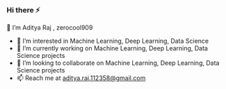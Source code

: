 ### Hi there ⚡

<!--
**zerocool909/zerocool909** is a ✨ _special_ ✨ repository because its `README.md` (this file) appears on your GitHub profile.

Here are some ideas to get you started:

- 🔭 I’m currently working on ...
- 🌱 I’m currently learning ...
- 👯 I’m looking to collaborate on ...
- 🤔 I’m looking for help with ...
- 💬 Ask me about ...
- 📫 How to reach me: ...
- 😄 Pronouns: ...
- ⚡ Fun fact: ...
-->
👋 I’m Aditya Raj , zerocool909
- 👀 I’m interested in Machine Learning, Deep Learning, Data Science
- 🔭  I’m currently working on Machine Learning, Deep Learning, Data Science projects
- 👯 I’m looking to collaborate on Machine Learning, Deep Learning, Data Science projects
- 📫 Reach me at aditya.raj.112358@gmail.com
